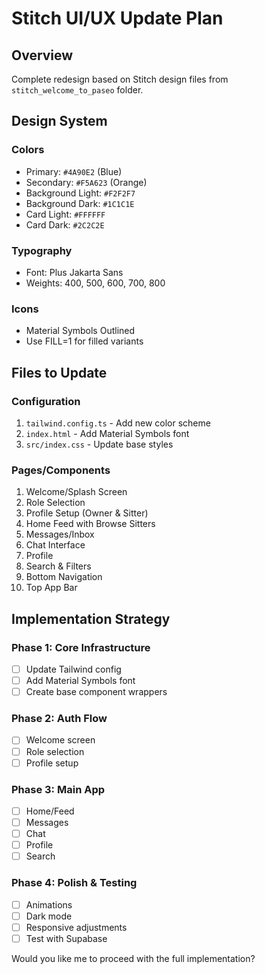 # Stitch UI/UX Update Plan

## Overview
Complete redesign based on Stitch design files from `stitch_welcome_to_paseo` folder.

## Design System

### Colors
- Primary: `#4A90E2` (Blue)
- Secondary: `#F5A623` (Orange)  
- Background Light: `#F2F2F7`
- Background Dark: `#1C1C1E`
- Card Light: `#FFFFFF`
- Card Dark: `#2C2C2E`

### Typography
- Font: Plus Jakarta Sans
- Weights: 400, 500, 600, 700, 800

### Icons
- Material Symbols Outlined
- Use FILL=1 for filled variants

## Files to Update

### Configuration
1. `tailwind.config.ts` - Add new color scheme
2. `index.html` - Add Material Symbols font
3. `src/index.css` - Update base styles

### Pages/Components
1. Welcome/Splash Screen
2. Role Selection  
3. Profile Setup (Owner & Sitter)
4. Home Feed with Browse Sitters
5. Messages/Inbox
6. Chat Interface
7. Profile
8. Search & Filters
9. Bottom Navigation
10. Top App Bar

## Implementation Strategy

### Phase 1: Core Infrastructure
- [ ] Update Tailwind config
- [ ] Add Material Symbols font
- [ ] Create base component wrappers

### Phase 2: Auth Flow
- [ ] Welcome screen
- [ ] Role selection
- [ ] Profile setup

### Phase 3: Main App
- [ ] Home/Feed
- [ ] Messages
- [ ] Chat
- [ ] Profile
- [ ] Search

### Phase 4: Polish & Testing
- [ ] Animations
- [ ] Dark mode
- [ ] Responsive adjustments
- [ ] Test with Supabase

Would you like me to proceed with the full implementation?

